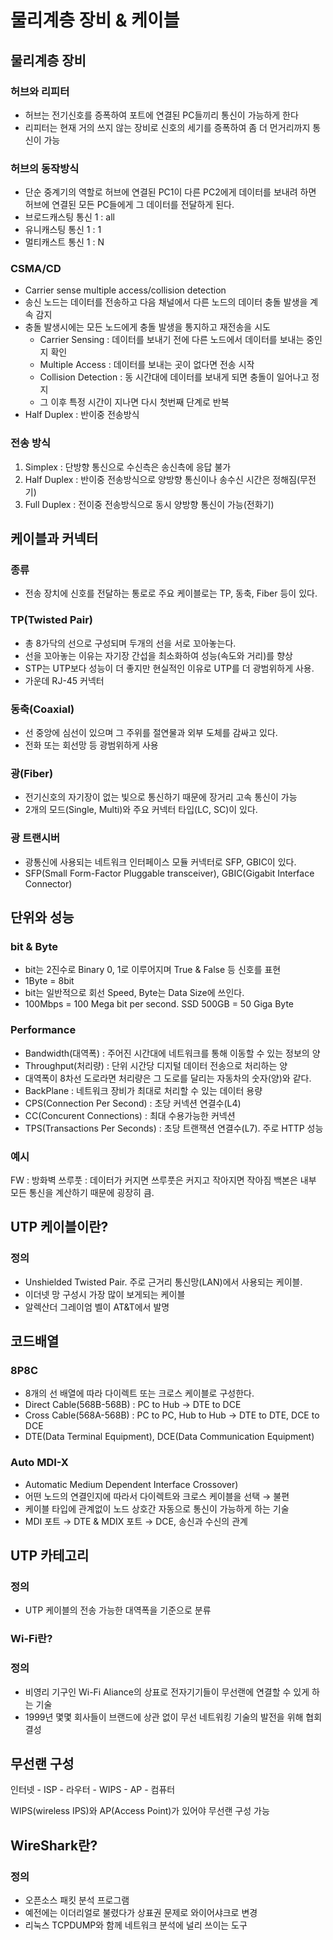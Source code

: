 # 물리계층 장비 & 케이블
## 물리계층 장비

### 허브와 리피터
- 허브는 전기신호를 증폭하여 포트에 연결된 PC들끼리 통신이 가능하게 한다
- 리피터는 현재 거의 쓰지 않는 장비로 신호의 세기를 증폭하여 좀 더 먼거리까지 통신이 가능
    

### 허브의 동작방식
- 단순 중계기의 역할로 허브에 연결된 PC1이 다른 PC2에게 데이터를 보내려 하면 허브에 연결된 모든 PC들에게 그 데이터를 전달하게 된다.
- 브로드캐스팅 통신 1 :  all
- 유니캐스팅 통신 1 : 1
- 멀티캐스트 통신 1 : N

### CSMA/CD
- Carrier sense multiple access/collision detection
- 송신 노드는 데이터를 전송하고 다음 채널에서 다른 노드의 데이터 충돌 발생을 계속 감지
- 충돌 발생시에는 모든 노드에게 충돌 발생을 통지하고 재전송을 시도
    - Carrier Sensing : 데이터를 보내기 전에 다른 노드에서 데이터를 보내는 중인지 확인
    - Multiple Access : 데이터를 보내는 곳이 없다면 전송 시작
    - Collision Detection : 동 시간대에 데이터를 보내게 되면 충돌이 일어나고 정지
    - 그 이후 특정 시간이 지나면 다시 첫번째 단계로 반복
- Half Duplex : 반이중 전송방식

### 전송 방식
1. Simplex : 단방향 통신으로 수신측은 송신측에 응답 불가
2. Half Duplex : 반이중 전송방식으로 양방향 통신이나 송수신 시간은 정해짐(무전기)
3. Full Duplex : 전이중 전송방식으로 동시 양방향 통신이 가능(전화기)

## 케이블과 커넥터

### 종류
- 전송 장치에 신호를 전달하는 통로로 주요 케이블로는 TP, 동축, Fiber 등이 있다.

### TP(Twisted Pair)
- 총 8가닥의 선으로 구성되며 두개의 선을 서로 꼬아놓는다.
- 선을 꼬아놓는 이유는 자기장 간섭을 최소화하여 성능(속도와 거리)를 향상
- STP는 UTP보다 성능이 더 좋지만 현실적인 이유로 UTP를 더 광범위하게 사용.
- 가운데 RJ-45 커넥터

### 동축(Coaxial)
- 선 중앙에 심선이 있으며 그 주위를 절연물과 외부 도체를 감싸고 있다.
- 전화 또는 회선망 등 광범위하게 사용
    

### 광(Fiber)

- 전기신호의 자기장이 없는 빛으로 통신하기 때문에 장거리 고속 통신이 가능
- 2개의 모드(Single, Multi)와 주요 커넥터 타입(LC, SC)이 있다.
    

### 광 트랜시버
- 광통신에 사용되는 네트워크 인터페이스 모듈 커넥터로 SFP, GBIC이 있다.
- SFP(Small Form-Factor Pluggable transceiver), GBIC(Gigabit Interface Connector)
    

## 단위와 성능

### bit & Byte
- bit는 2진수로 Binary 0, 1로 이루어지며 True & False 등 신호를 표현
- 1Byte = 8bit
- bit는 일반적으로 회선 Speed, Byte는 Data Size에 쓰인다.
- 100Mbps = 100 Mega bit per second. SSD 500GB = 50 Giga Byte

### Performance
- Bandwidth(대역폭) : 주어진 시간대에 네트워크를 통해 이동할 수 있는 정보의 양
- Throughput(처리량) : 단위 시간당 디지털 데이터 전송으로 처리하는 양
- 대역폭이 8차선 도로라면 처리량은 그 도로를 달리는 자동차의 숫자(양)와 같다.
- BackPlane : 네트워크 장비가 최대로 처리할 수 있는 데이터 용량
- CPS(Connection Per Second) : 초당 커넥션 연결수(L4)
- CC(Concurent Connections) : 최대 수용가능한 커넥션
- TPS(Transactions Per Seconds) : 초당 트랜잭션 연결수(L7). 주로 HTTP 성능

### 예시
FW : 방화벽
쓰루풋 :  데이터가 커지면 쓰루풋은 커지고 작아지면 작아짐
백본은 내부 모든 통신을 계산하기 때문에 굉장히 큼.

## UTP 케이블이란?

### 정의
- Unshielded Twisted Pair. 주로 근거리 통신망(LAN)에서 사용되는 케이블.
- 이더넷 망 구성시 가장 많이 보게되는 케이블
- 알렉산더 그레이엄 벨이 AT&T에서 발명
    
## 코드배열

### 8P8C

- 8개의 선 배열에 따라 다이렉트 또는 크로스 케이블로 구성한다.
- Direct Cable(568B-568B) : PC to Hub → DTE to DCE
- Cross Cable(568A-568B) : PC to PC, Hub to Hub → DTE to DTE, DCE to DCE
- DTE(Data Terminal Equipment), DCE(Data Communication Equipment)

### Auto MDI-X

- Automatic Medium Dependent Interface Crossover)
- 어떤 노드의 연결인지에 따라서 다이렉트와 크로스 케이블을 선택 → 불편
- 케이블 타입에 관계없이 노드 상호간 자동으로 통신이 가능하게 하는 기술
- MDI 포트 → DTE & MDIX 포트 → DCE, 송신과 수신의 관계
    

## UTP 카테고리

### 정의
- UTP 케이블의 전송 가능한 대역폭을 기준으로 분류
    

### Wi-Fi란?
### 정의
- 비영리 기구인 Wi-Fi Aliance의 상표로 전자기기들이 무선랜에 연결할 수 있게 하는 기술
- 1999년 몇몇 회사들이 브랜드에 상관 없이 무선 네트워킹 기술의 발전을 위해 협회 결성

## 무선랜 구성
인터넷 - ISP - 라우터 - WIPS - AP - 컴퓨터

WIPS(wireless IPS)와 AP(Access Point)가 있어야 무선랜 구성 가능

## WireShark란?

### 정의
- 오픈소스 패킷 분석 프로그램
- 예전에는 이더리얼로 불렸다가 상표권 문제로 와이어샤크로 변경
- 리눅스 TCPDUMP와 함께 네트워크 분석에 널리 쓰이는 도구